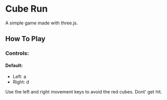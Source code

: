 # Cube Run
A simple game made with three.js.

## How To Play

### Controls:

#### Default:
- Left: a
- Right: d

Use the left and right movement keys to avoid the red cubes. Dont' get hit.